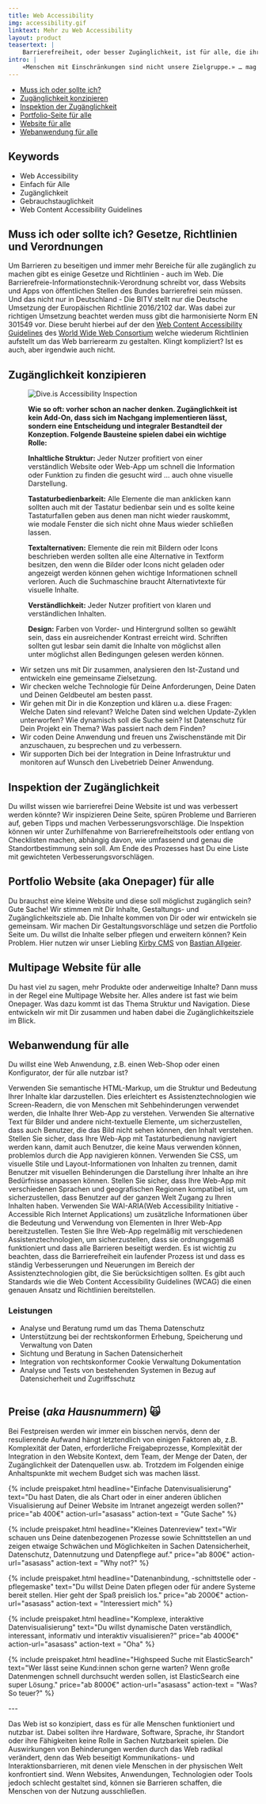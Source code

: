 ```yaml
---
title: Web Accessibility
img: accessibility.gif
linktext: Mehr zu Web Accessibility
layout: product
teasertext: |
    Barrierefreiheit, oder besser Zugänglichkeit, ist für alle, die ihre Informationen, Produkte, Dienstleistungen und Services für möglichst viele Nutzer:innen anbieten wollen ein wichtiges Ding. Zugängliche Websites helfen Nutzer:innen mit schlechter Internetverbindung, mit ältern Endgeräten oder mit Einschränkungen. Zugängliche Websites helfen aber auch anderen technischen Systemen, wie Suchmaschienen, den Content deiner Seite zu schnell und korrekt zu erfassen. Die Konzeption und Entwicklung zugänglicher Web-Angebote ist jedoch oftmals gar nicht so einfach. Aber auch kein Hexenwerk. Lass uns starten!
intro: |
    «Menschen mit Einschränkungen sind nicht unsere Zielgruppe.» … mag sein, aber vielleicht sind sie Teil Deiner Zielgruppe. Außerdem geht es bei barrierefreien Webseiten um mehr als nur die Nutzung der Webseite mit einem Screenreader. Barrierefreie Webinhalte ermöglichen die Teilhabe für jeden. Sie sind [einfach für alle](https://einfach-fuer-alle.de/vorteile-barrierefreie-website/). Egal ob man Einschränkungen beim Sehen, Hören, motorischer Natur hat oder nicht. Ein hoher Farbkontrast wirkt sich auch positiv beim Web-Surfen in der Sonne aus, da die Inhalte lesbar bleiben; Tastaturbedienbarkeit hilft auch wenn mal der Akku der Magic-Maus leer ist, man sich den Arm gebrochen hat oder schlichtweg PowerUser ist. Und nicht zu vergessen: barrierefreie Websites helfen auch der Suchmaschine, denn die Inhalte sind besser zugänglich. Juchuu!
---
```


<section id="topic-list">
    <ul class="toc">
        <li><a href="#paragraph_1">Muss ich oder sollte ich?</a></li>
        <li><a href="#paragraph_2">Zugänglichkeit konzipieren</a></li>
        <li><a href="#paragraph_3">Inspektion der Zugänglichkeit</a></li>
        <li><a href="#paragraph_4">Portfolio-Seite für alle</a></li>
        <li><a href="#paragraph_5">Website für alle</a></li>
        <li><a href="#paragraph_6">Webanwendung für alle</a></li>
    </ul>
    <div class="keywordlist limited-box" data-box-width="m">
        <h2>Keywords</h2>
        <ul>
            <li>Web Accessibility</li>
            <li>Einfach für Alle</li>
            <li>Zugänglichkeit</li>
            <li>Gebrauchstauglichkeit</li>
            <li>Web Content Accessibility Guidelines</li>
        </ul>
    </div>
</section>

<section id="paragraph_1">
    <h2>Muss ich oder sollte ich? Gesetze, Richtlinien und Verordnungen</h2>
    <div class="limited-box" data-box-width="m">    
        <p>Um Barrieren zu beseitigen und immer mehr Bereiche für alle zugänglich zu machen gibt es einige Gesetze und Richtlinien - auch im Web. Die Barrierefreie-Informationstechnik-Verordnung schreibt vor, dass Websits und Apps von öffentlichen Stellen des Bundes barrierefrei sein müssen. Und das nicht nur in Deutschland - Die BITV stellt nur die Deutsche Umsetzung der Europäischen Richtlinie 2016/2102 dar. Was dabei zur richtigen Umsetzung beachtet werden muss gibt die harmonisierte Norm EN 301549 vor. Diese beruht hierbei auf der den <a href="https://www.w3.org/WAI/standards-guidelines/wcag/">Web Content Accessibility Guidelines</a> des <a href="https://www.w3.org/Consortium/">World Wide Web Consortium</a> welche wiederum Richtlinien aufstellt um das Web barrierearm zu gestalten. Klingt kompliziert? Ist es auch, aber irgendwie auch nicht.</p>
    </div>
</section>

<section id="paragraph_2">
    <h2>Zugänglichkeit konzipieren</h2>
    <figure data-columns="2" class="smaltext">
        <img data-height="full" src="./images/a11ty-dive.webp" alt="Dive.is Accessibility Inspection">
        <figcaption>
            <div class="limited-box" data-box-width="m">
            <p><strong>Wie so oft: vorher schon an nacher denken. Zugänglichkeit ist kein Add-On, dass sich im Nachgang implementieren lässt, sondern eine Entscheidung und integraler Bestandteil der Konzeption. Folgende Bausteine spielen dabei ein wichtige Rolle:</strong></p>
            <p><strong>Inhaltliche Struktur:</strong> Jeder Nutzer profitiert von einer verständlich Website oder Web-App um schnell die Information oder Funktion zu finden die gesucht wird … auch ohne visuelle Darstellung.</p>
            <p><strong>Tastaturbedienbarkeit:</strong> Alle Elemente die man anklicken kann sollten auch mit der Tastatur bedienbar sein und es sollte keine Tastaturfallen geben aus denen man nicht wieder rauskommt, wie modale Fenster die sich nicht ohne Maus wieder schließen lassen.</p>
            <p><strong>Textalternativen:</strong> Elemente die rein mit Bildern oder Icons beschrieben werden sollten alle eine Alternative in Textform besitzen, den wenn die Bilder oder Icons nicht geladen oder angezeigt werden können gehen wichtige Informationen schnell verloren. Auch die Suchmaschine braucht Alternativtexte für visuelle Inhalte.</p>
            <p><strong>Verständlichkeit:</strong> Jeder Nutzer profitiert von klaren und verständlichen Inhalten.</p>
            <p><strong>Design:</strong> Farben von Vorder- und Hintergrund sollten so gewählt sein, dass ein ausreichender Kontrast erreicht wird. Schriften sollten gut lesbar sein damit die Inhalte von möglichst allen unter möglichst allen Bedingungen gelesen werden können.</p>
            </div>
        </figcaption>
    </figure>
    <ul class="steps smalltext" data-box-width="l">
        <li>Wir setzen uns mit Dir zusammen, analysieren den Ist-Zustand und entwickeln eine gemeinsame Zielsetzung.</li>
        <li>Wir checken welche Technologie für Deine Anforderungen, Deine Daten und Deinen Geldbeutel am besten passt.</li>
        <li>Wir gehen mit Dir in die Konzeption und klären u.a. diese Fragen: Welche Daten sind relevant? Welche Daten sind welchen Update-Zyklen unterworfen? Wie dynamisch soll die Suche sein? Ist Datenschutz für Dein Projekt ein Thema? Was passiert nach dem Finden?</li>
        <li>Wir coden Deine Anwendung und freuen uns Zwischenstände mit Dir anzuschauen, zu besprechen und zu verbessern.</li>
        <li>Wir supporten Dich  bei der Integration in Deine Infrastruktur und monitoren auf Wunsch den Livebetrieb Deiner Anwendung.</li>
    </ul>
</section>

<section id="paragraph_3">
    <h2>Inspektion der Zugänglichkeit</h2>
    <div class="limited-box" data-box-width="m">    
        <p>Du willst wissen wie barrierefrei Deine Website ist und was verbessert werden könnte? Wir inspizieren Deine Seite, spüren Probleme und Barrieren auf, geben Tipps und machen Verbesserungsvorschläge. Die Inspektion können wir unter Zurhilfenahme von Barrierefreiheitstools oder entlang von Checklisten machen, abhängig davon, wie umfassend und genau die Standortbestimmung sein soll. Am Ende des Prozesses hast Du eine Liste mit gewichteten Verbesserungsvorschlägen.</p>
    </div>
</section>

<section id="paragraph_4">
    <h2>Portfolio Website (aka Onepager) für alle</h2>
    <div class="limited-box" data-box-width="m">
        <p>Du brauchst eine kleine Website und diese soll möglichst zugänglich sein? Gute Sache! Wir stimmen mit Dir Inhalte, Gestaltungs- und Zugänglichkeitsziele ab. Die Inhalte kommen von Dir oder wir entwickeln sie gemeinsam. Wir machen Dir Gestaltungsvorschläge und setzen die Portfolio Seite um. Du willst die Inhalte selber pflegen und erweitern können? Kein Problem. Hier nutzen wir unser Liebling <a href="https://getkirby.com">Kirby CMS</a> von <a href="https://bastianallgeier.com">Bastian Allgeier</a>.
        </p>
    </div>
</section>

<section id="paragraph_4">
    <h2>Multipage Website für alle</h2>
    <div class="limited-box" data-box-width="m">    
        <p>Du hast viel zu sagen, mehr Produkte oder anderweitige Inhalte? Dann muss in der Regel eine Multipage Website her. Alles andere ist fast wie beim Onepager. Was dazu kommt ist das Thema Struktur und Navigation. Diese entwickeln wir mit Dir zusammen und haben dabei die Zugänglichkeitsziele im Blick.
        </p>
    </div>
</section>

<section id="paragraph_5">
    <h2>Webanwendung für alle</h2>
    <div class="limited-box" data-box-width="m">    
        <p>Du willst eine Web Anwendung, z.B. einen Web-Shop oder einen Konfigurator, der für alle nutzbar ist?

Verwenden Sie semantische HTML-Markup, um die Struktur und Bedeutung Ihrer Inhalte klar darzustellen. Dies erleichtert es Assistenztechnologien wie Screen-Readern, die von Menschen mit Sehbehinderungen verwendet werden, die Inhalte Ihrer Web-App zu verstehen.
Verwenden Sie alternative Text für Bilder und andere nicht-textuelle Elemente, um sicherzustellen, dass auch Benutzer, die das Bild nicht sehen können, den Inhalt verstehen.
Stellen Sie sicher, dass Ihre Web-App mit Tastaturbedienung navigiert werden kann, damit auch Benutzer, die keine Maus verwenden können, problemlos durch die App navigieren können.
Verwenden Sie CSS, um visuelle Stile und Layout-Informationen von Inhalten zu trennen, damit Benutzer mit visuellen Behinderungen die Darstellung ihrer Inhalte an ihre Bedürfnisse anpassen können.
Stellen Sie sicher, dass Ihre Web-App mit verschiedenen Sprachen und geografischen Regionen kompatibel ist, um sicherzustellen, dass Benutzer auf der ganzen Welt Zugang zu Ihren Inhalten haben.
Verwenden Sie WAI-ARIA(Web Accessibility Initiative - Accessible Rich Internet Applications) um zusätzliche Informationen über die Bedeutung und Verwendung von Elementen in Ihrer Web-App bereitzustellen.
Testen Sie Ihre Web-App regelmäßig mit verschiedenen Assistenztechnologien, um sicherzustellen, dass sie ordnungsgemäß funktioniert und dass alle Barrieren beseitigt werden.
Es ist wichtig zu beachten, dass die Barrierefreiheit ein laufender Prozess ist und dass es ständig Verbesserungen und Neuerungen im Bereich der Assistenztechnologien gibt, die Sie berücksichtigen sollten.
Es gibt auch Standards wie die Web Content Accessibility Guidelines (WCAG) die einen genauen Ansatz und Richtlinien bereitstellen.</p>
    </div>
    <div class="smalltext">
        <h3>Leistungen</h3>
        <ul>
            <li>Analyse und Beratung rumd um das Thema Datenschutz</li>
            <li>Unterstützung bei der rechtskonformen Erhebung, Speicherung und Verwaltung von Daten</li>
            <li>Sichtung und Beratung in Sachen Datensicherheit</li>
            <li>Integration von rechtskonformer Cookie Verwaltung Dokumentation</li>
            <li>Analyse und Tests von bestehenden Systemen in Bezug auf Datensicherheit und Zugriffsschutz</li>  
        </ul>
    </div>
</section>


<section class="is-light" id="preise">
    <h2>Preise (<i>aka Hausnummern</i>)  🙀</h2>
    <p class="limited-box" data-box-width="m">Bei Festpreisen werden wir immer ein bisschen nervös, denn der resulierende Aufwand hängt letztendlich von einigen Faktoren ab, z.B. Komplexität der Daten, erforderliche Freigabeprozesse, Komplexität der Integration in den Website Kontext, dem Team, der Menge der Daten, der Zugänglichkeit der Datenquellen usw. ab. Trotzdem im Folgenden einige Anhaltspunkte mit wechem Budget sich was machen lässt.</p>
    <div class="grid limited-box" data-box-width="xl" data-col-width="xs" data-col-gap="s">

{% include preispaket.html 
    headline="Einfache Datenvisualisierung" 
    text="Du hast Daten, die als Chart oder in einer anderen üblichen Visualisierung auf Deiner Website im Intranet angezeigt werden sollen?"
    price="ab 400€"
    action-url="asasass" 
    action-text = "Gute Sache" %}


{% include preispaket.html 
    headline="Kleines Datenreview" 
    text="Wir schauen uns Deine datenbezogenen Prozesse sowie Schnittstellen an und zeigen etwaige Schwächen und Möglichkeiten in Sachen Datensicherheit, Datenschutz, Datennutzung und Datenpflege auf."
    price="ab 800€"
    action-url="asasass" 
    action-text = "Why not?" %}

{% include preispaket.html 
    headline="Datenanbindung, -schnittstelle oder -pflegemaske" 
    text="Du willst Deine Daten pflegen oder für andere Systeme bereit stellen. Hier geht der Spaß preislich los."
    price="ab 2000€"
    action-url="asasass" 
    action-text = "Interessiert mich" %}

{% include preispaket.html 
    headline="Komplexe, interaktive Datenvisualisierung" 
    text="Du willst dynamische Daten verständlich, interessant, informativ und interaktiv visualisieren?"
    price="ab 4000€"
    action-url="asasass" 
    action-text = "Oha" %}

{% include preispaket.html 
    headline="Highspeed Suche mit ElasticSearch" 
    text="Wer lässt seine Kund:innen schon gerne warten? Wenn große Datenmengen schnell durchsucht werden sollen, ist ElasticSearch eine super Lösung."
    price="ab 8000€"
    action-url="asasass" 
    action-text = "Was? So teuer?" %}
    </div>
</section>
---

Das Web ist so konzipiert, dass es für alle Menschen funktioniert und nutzbar ist. Dabei sollten ihre Hardware, Software, Sprache, ihr Standort oder ihre Fähigkeiten keine Rolle in Sachen Nutzbarkeit spielen. Die Auswirkungen von Behinderungen werden durch das Web radikal verändert, denn das Web beseitigt Kommunikations- und Interaktionsbarrieren, mit denen viele Menschen in der physischen Welt konfrontiert sind. Wenn Websites, Anwendungen, Technologien oder Tools jedoch schlecht gestaltet sind, können sie Barrieren schaffen, die Menschen von der Nutzung ausschließen.
